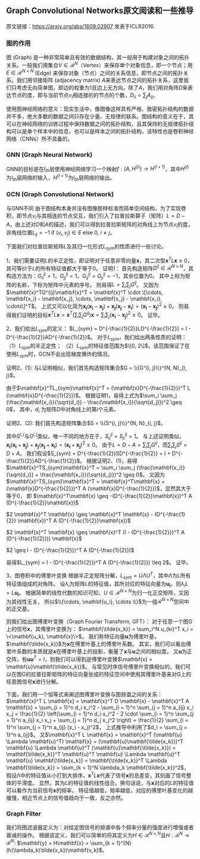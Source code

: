 ## Graph Convolutional Networks原文阅读和一些推导

原文链接：https://arxiv.org/abs/1609.02907 发表于ICLR2016.

<head>
    <script type="text/javascript" async
        src="https://cdnjs.cloudflare.com/ajax/libs/mathjax/2.7.1/MathJax.js?config=TeX-AMS-MML_HTMLorMML">
    </script>
    <script type="text/x-mathjax-config">
        MathJax.Hub.Config({
            tex2jax: {
            skipTags: ['script', 'noscript', 'style', 'textarea', 'pre'],
            inlineMath: [['$','$']]
            }
        });
    </script>
</head>

### 图的作用

图 (Graph) 是一种非常简单且有效的数据结构，其一般用于构建对象之间的拓扑关系。一般我们用集合$V \in \mathcal{R}^{N}$（Vertex）来保存单个对象信息，即一个节点；用$E \in \mathcal{R}^{N \times N}$ (Edge) 来保存对象（节点）之间的关系信息，即节点之间的拓扑关系。我们用邻接矩阵 (adjacency matrix) $A$来表达节点之间的拓扑关系，这里我们只考虑无向简单图，即边的权重为1且边上无方向。除了$A$，我们用对角阵$D$来表达节点的度，即与当前节点$v_i$相连接的的节点的个数，$D_{ii} = \sum_{j} A_{ij}$。

使用图神经网络的意义：现实生活中，像图像这样具有严格、致密拓扑结构的数据并不多，绝大多数的数据之间只存在少量、无规律的联系。图结构的意义在于，其可以在神经网络的训练过程中保持数据之间的拓扑结构，且其保持的无规律拓扑结构可以是单个样本中的信息，也可以是样本之间的拓扑结构，该特性也是卷积神经网络（CNNs）所不具备的。

### GNN (Graph Neural Network)

GNN的目标是在$l_{th}$层使用神经网络学习一个映射$f: (A, H^{(l)}) \rightarrow H^{(l+1)}$，其中$H^{(l)}$为$l_{th}$层网络的输入，$H^{(l+1)}$为$l_{th}$层网络的输出。

### GCN (Graph Convolutional Network)
与GNN不同
由于图结构本身并没有图像那样标准而简单空间结构，为了实现卷积，即节点$v_i$与其相连的节点交互，我们引入了拉普拉斯算子（矩阵）$L = D - A$。由上述对$D$和$A$的描述，我们可以得到拉普拉斯矩阵的对角线上为节点$v_i$的度，非角线位置$L_{ij} = -1$ if $(v_i, v_j) \in E$ else 0, $i \neq j$。

下面我们对拉普拉斯矩阵$L$及其归一化形式$L_{sym}$的性质进行一些讨论。

1、我们需要证明$L$的半正定性，即证明对于任意非零向量$\mathbf{x}$，其二次型$\mathbf{x}^T L \mathbf{x} \geq 0$，
其可等价于$L$的所有特征值都大于等于0。
证明1：
首先构造矩阵$G^{ij} \in \mathcal{R}^{N \times N}$，其构造方法为：$G_{ii}^{ij} = 1$，$G_{jj}^{ij} = 1$，$G_{ij}^{ij} = G_{ji}^{ij} = -1$，其余位置为0。
其中上标为矩阵的名称，下标为矩阵中元素的序号。
则易得$L = \sum_i \sum_j G^{ij}$。
又因为$\mathbf{x}^TG^{ij}\mathbf{x}^T = \mathbf{x}^T \cdot \[\cdots, \mathbf{x_i} - \mathbf{x_j}, \cdots, \mathbf{x_j} - \mathbf{x_i}, \cdots\]^T$。
上式又可以化简为$\mathbf{x_i}(\mathbf{x_i} - \mathbf{x_j}) + \mathbf{x_j}(\mathbf{x_j} - \mathbf{x_i}) = (\mathbf{x_i} - \mathbf{x_j})^2 \geq 0$。
则易得我们证明的目标$\mathbf{x}^T L \mathbf{x} = \mathbf{x}^T (\sum_i \sum_j G^{ij}) \mathbf{x} = \sum_i \sum_j (\mathbf{x_i} - \mathbf{x_j})^2 \geq 0$。
证毕。

2、我们给出$L_{sym}$的定义：
$L_{sym} = D^{-\frac{1}{2}}LD^{-\frac{1}{2}} = I - D^{-\frac{1}{2}}AD^{-\frac{1}{2}}$。
对于$L_{sym}$，我们给出两条性质的证明：
（1）$L_{sym}$的半正定性；
（2）$L_{sym}$的特征值范围为$\[0, 2\]$，该范围保证了在使用$L_{sym}$时，GCN不会出现梯度爆炸的情况。

证明2、(1):
与$L$证明相似，我们首先构造矩阵集合$G = \\{G^{i, j}\\}^{N, N}_{i, j}$。

由于$\mathbf{x}^TL_{sym}\mathbf{x}^T = (\mathbf{x}D^{-\frac{1}{2}})^T L (\mathbf{x}D^{-\frac{1}{2}})$。
根据证明1，易得上式为$\sum_i \sum_j (\frac{\mathbf{x_i}}{\sqrt{d_i}} - \frac{\mathbf{x_i}}{\sqrt{d_j}})^2 \geq 0$，
其中，$d_i$ 为矩阵$D$中对角线上的第$i$个元素。

证明2、(2):
我们首先构造矩阵集合$S = \\{S^{i, j}\\}^{N, N}_{i, j}$。

其中$S^{i, j}$与$G^{i, j}$类似，唯一不同的地方在于，$S_{ij}^{ij} = S_{ji}^{ij} = 1$。
与上述证明类似，$\mathbf{x_i}(\mathbf{x_i} + \mathbf{x_j}) + \mathbf{x_j}(\mathbf{x_j} + \mathbf{x_i}) = (\mathbf{x_i} + \mathbf{x_j})^2 \geq 0$。
由于$L = D - A = \sum_i \sum_j G^{ij}$，而$\sum_i \sum_j S^{ij} = D + A$。
我们假设$S_{sym} = D^{-\frac{1}{2}}SD^{-\frac{1}{2}} = I + D^{-\frac{1}{2}}AD^{-\frac{1}{2}}$。
根据证明2、(1)，易得$\mathbf{x}^TS_{sym}\mathbf{x}^T = \sum_i \sum_j (\frac{\mathbf{x_i}}{\sqrt{d_i}} + \frac{\mathbf{x_i}}{\sqrt{d_j}})^2 \geq 0$。
又因为$\mathbf{x}^TS_{sym}\mathbf{x}^T = \mathbf{x}^T\mathbf{x} + (\mathbf{x}D^{-\frac{1}{2}})^T A (\mathbf{x}D^{-\frac{1}{2}})$，显然其大于等于0，
即
$\mathbf{x}^T\mathbf{x} \geq -(D^{-\frac{1}{2}}\mathbf{x})^T A (D^{-\frac{1}{2}}\mathbf{x})$

$2 \mathbf{x}^T \mathbf{x} \geq \mathbf{x}^T \mathbf{x} - (D^{-\frac{1}{2}} \mathbf{x})^T A (D^{-\frac{1}{2}}\mathbf{x})$

$2 \mathbf{x}^T \mathbf{x} \geq \mathbf{x}^T (I - (D^{-\frac{1}{2}})^T A (D^{-\frac{1}{2}})) \mathbf{x}$

$2 \geq I - (D^{-\frac{1}{2}})^T A (D^{-\frac{1}{2}})$

易得$L_{sym} = I - (D^{-\frac{1}{2}})^T A (D^{-\frac{1}{2}}) \leq 2$。
证毕。

3、图卷积中的傅里叶变换
根据半正定矩阵分解，$L_{sym} = U \Lambda U^T$，其中$\Lambda$为L所有特征值组成的对角阵。
设$\lambda_i$为矩阵$L$的特征值，其所对应的特征向量为$\mathbf{u_i}$，则$\lambda_iL = L\mathbf{u_i}$。
根据简单的线性代数的知识可知，$U \in \mathcal{R}^{N \times N}$为归一化正交矩阵，又因为其线性无关，
所以$\\{\cdots, \mathbf{u_i}, \cdots \\}$为一组$\mathcal{R}^{N \times N}$空间中的正交基。

则我们给出图傅里叶变换（Graph Fourier Transform, GFT）：
对于任意一个图$G$上的信号$\mathbf{x}$，其傅里叶变换为：
$\mathbf{\tilde{x_k}} = \sum_i^N u_{ki}^T x_i = \<\mathbf{u_k}, \mathbf{x}\>$。
我们称特征向量$\mathbf{u}$为傅里叶基，$\mathbf{\tilde{x_k}}$为$\mathbf{x}$在傅里叶基上的傅里叶系数。
其实，我们可以看出傅里叶系数的本质就是$\mathbf{x}$在傅里叶基上的投影，衡量了$\mathbf{x}$与$\mathbf{u}$之间的相似度。
又$\mathbf{u}$为正交阵，有$\mathbf{u}\mathbf{u}^T = I$，则我们可以得到逆傅里叶变换$\mathbf{x} = \mathbf{u}\mathbf{\tilde{x_k}}$。
与常见时序信号傅里叶变换相似的，我们可以在图G的拉普拉斯矩阵的特征向量张成的特征空间中使用其傅里叶基来对G上的任意图信号$\mathbf{x}$进行分解。

下面，我们用一个恒等式来阐述图傅里叶变换与图频谱之间的关系：
$\mathbf{x}^T L \mathbf{x} = \mathbf{x}^T D \mathbf{x} - \mathbf{x}^T A \mathbf{x} = \sum_{i = 1}^n d_i x_i^2 - \sum_{i = 1}^n \sum_{j = 1}^n a_{ij} x_i x_j = \frac{1}{2} \left(\sum_{i = 1}^n d_i x_i^2 - 2 \cdot \sum_{i = 1}^n \sum_{j = 1}^n a_{ij} x_i x_j + \sum_{j = 1}^n d_j x_j^2 \right) = \frac{1}{2} \sum_{i = 1}^n \sum_{j = 1}^n a_{ij} (x_i - x_j)^2$，
上式推导中利用了$d_i = \sum_{j = 1}^n a_{ij}$。
又$\mathbf{x}^T L \mathbf{x} = \mathbf{x}^T (\mathbf{u} \Lambda \mathbf{u}^T) \mathbf{x} = (\mathbf{u}\mathbf{\tilde{x_k}})^T \mathbf{u} \Lambda \mathbf{u}^T
(\mathbf{u}\mathbf{\tilde{x_k}}) = \mathbf{\tilde{x_k}}^T \mathbf{u}^T \mathbf{u} \Lambda \mathbf{u}^T \mathbf{u} \mathbf{\tilde{x_k}} = \mathbf{\tilde{x_k}}^T \Lambda
\mathbf{\tilde{x_k}} = \sum_{k = 1}^N \lambda_k \mathbf{\tilde{x_k}}^2$，
假设$\Lambda$中的特征值从小打到大排序，$\mathbf{x}^T L \mathbf{x}$代表了信号$\mathbf{x}$的总差变，其刻画了信号整体的平滑度。
显然，其为$L$的特征值的线性组合。换句话说，与$\mathbf{x}$对应的$L$的特征值可以看作为当前信号$\mathbf{x}$的频率。
特征值越低，频率越低，对应的傅里叶基变化的越缓慢，相近节点上的信号值趋向于一致，反之亦然。

### Graph Filter
我们将图滤波器定义为：对给定图信号的频谱中各个频率分量的强度进行增强或者衰减的操作。
根据该定义，我们可以简单的将其定义为$H \in \mathcal{R}^{N \times N}$且$H: \mathcal{R}^N \rightarrow \mathcal{R}^N$:
$\mathbf{y} = H\mathbf{x} = \sum_{k = 1}^{N} (h(\lambda_k)\tilde{x_k})\mathbf{v_k}$。


